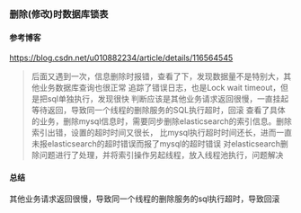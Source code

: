 ### 删除(修改)时数据库锁表

#### 参考博客
https://blog.csdn.net/u010882234/article/details/116564545


> 后面又遇到一次，信息删除时报错，查看了下，发现数据量不是特别大，其他业务数据库查询也很正常
>  追踪了错误日志，也是Lock wait timeout，但是把sql单独执行，发现很快
>  判断应该是其他业务请求返回很慢，一直挂起等待返回，导致同一个线程的删除服务的SQL执行超时，回滚
>  查看了具体的业务，删除mysql信息时，需要同步删除elasticsearch的索引信息。删除索引出错，设置的超时时间又很长，
>  比mysql执行超时时间还长，进而一直未报elasticsearch的超时错误而报了mysql的超时错误
>  对elasticsearch删除问题进行了处理，并将索引操作另起线程，放入线程池执行，问题解决
>
>
>

#### 总结
其他业务请求返回很慢，导致同一个线程的删除服务的sql执行超时，导致回滚

